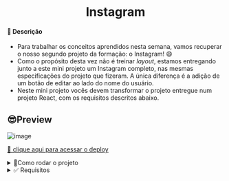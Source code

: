 <h1 align="center">Instagram</h1>  

#### 📝 Descrição

- Para trabalhar os conceitos aprendidos nesta semana, vamos recuperar o nosso segundo projeto da formação: o Instagram! 😄
- Como o propósito desta vez não é treinar *layout*, estamos entregando junto a este mini projeto um Instagram completo, nas mesmas especificações do projeto que fizeram. A única diferença é a adição de um botão de editar ao lado do nome do usuário.
- Neste mini projeto vocês devem transformar o projeto entregue num projeto React, com os requisitos descritos abaixo.

## 😎Preview
![image](https://user-images.githubusercontent.com/108950428/218316267-87a54f2a-63aa-47cb-9455-150a8e3a784c.png)


[📸 clique aqui para acessar o deploy](https://glittering-haupia-d39827.netlify.app/)

<details>
<summary>🤖Como rodar o projeto</summary>

Como executar seu projeto em React
Depois de haver arrastado seu projeto para o editor de código, você pode abrir seu terminal (no VSCode, vá em View > Terminal).

Para baixar as dependencias do projeto execute o comando no terminal  

`npm install`

Para iniciar seu projeto em React, simplesmente execute no terminal a linha abaixo:

`npm start`  

Ao executarmos nosso projeto, uma nova aba do navegador será aberta automaticamente no navegador padrão do computador e poderemos ver a aplicação.

O servidor de desenvolvimento será iniciado no endereço localhost:3000 e, imediatamente, poderemos ver a página inicial de nossa aplicação.
</details>


<details>
<summary>
✅ Requisitos
</summary>

- Geral
    - [x]  Você deve criar seu projeto usando o comando que demos do `create-react-app`:
        
        ```bash
        create-react-app nome-do-projeto --template @bootcamp-ra/cra-template-semana1
        ```
        
    - [x]  Por padrão, o `create-react-app` já inicializa o Git dentro da pasta do projeto (é como se você tivesse rodado `git init` lá). Em seguida, crie o projeto também no GitHub e conecte seu projeto local ao GitHub (a entrega será por lá).
    - [x]  O template gerará os arquivos base, incluindo o arquivo `package.json` e `package-lock.json`. Esses arquivos devem estar **sempre** na raiz do repositório no GitHub. Se tiver dentro de uma pasta do repositório, a avaliação vai falhar. Além do bot não aceitar, não é uma boa prática
        - ✅ **Certo** ⇒ `projeto7-instagramreact` > `package.json`
        - ❌ **Errado** ⇒ `projeto7-instagramreact` > outra pasta > `package.json`
    - Muito cuidado para não committar a `node_modules`. Se ela estiver committada, a avaliação também falhará. Não é boa prática comittar essa pasta no git.
- *Layout*
    - [x]  Você pode utilizar o seu próprio código do Instagram para iniciar o projeto ou utilizar o que nós fornecemos no fim desse enunciado 😃
    - [x]  O *layout* é quase o mesmo do Instagram que vocês fizeram no início do curso! A única diferença é que só há um nome para o usuário com um ícone de lápis depois dele (pode usar o do ion-icons). Consulte o Figma para fazer os ajustes necessários.
        
        ![user.png](https://s3-us-west-2.amazonaws.com/secure.notion-static.com/0343e440-b550-41bc-867f-6a2ac8f7b863/user.png)
        
- CSS e Imagens
    - [x]  Arquivos CSS devem ser colocados na pasta `public` e linkados diretamente no `index.html` da pasta `public`.
    - [x]  Você também deve criar, dentro da `public`, uma pasta `assets` para colocar as imagens.
- Componentes
    - [x]  A página deve ser componentizada em arquivos diferentes, utilizando `import`/`export`:
        - Lista dos componentes que deverão ser feitos
            - `App`
            - `Corpo`
            - `SideBar`
            - `NavBar`
            - `Usuario`
            - `Stories` (onde cada item será um componente diferente, o `Story`)
            - `Posts` (onde cada item será um componente diferente, o `Post`)
            - `Sugestoes` (onde cada item será um componente diferente, o `Sugestao`)
            - Se não entender o que é cada componente, clique aqui 🙂
                
                ![Untitled](https://s3-us-west-2.amazonaws.com/secure.notion-static.com/145d7991-20e6-47a2-ac0f-1775ef9ec439/Untitled.png)
                
    - [x]  Todos os itens repetitivos do projeto devem ser representados como Arrays/Objetos nos componentes e renderizados no JSX usando `map`. No projeto, esses itens são:
        - Os stories (deve ter pelo menos 3 stories)
        - Os posts (deve ter pelo menos 3 posts)
        - As sugestões de seguidores (deve ter pelo menos 3 sugestões)
        - O usuário acima das sugestões (este não é um array, mas os dados devem vir de props)
        - Exemplo
            - Em vez de:
                
                ```jsx
                export default function Lista() {
                	return (
                		<ul>
                			<li>Item 1</li>
                			<li>Item 2</li>
                			<li>Item 3</li>
                		</ul>
                	);
                }
                ```
                
            - Você deve seguir a abordagem de:
                
                ```jsx
                export default function Lista() {
                	const itens = ["Item 1", "Item 2", "Item 3"]
                
                	return (
                		<ul>
                			{itens.map((item) => <li>{item}</li>)}
                		</ul>
                	)
                }
                ```
                
- Dados dinâmicos
    - [x]  O projeto também deverá ter alguns dados dinâmicos que irão mudar na tela. São eles:
        - [x]  Nome de usuário (ao apertar o lápis, aparece um `prompt` para alterá-lo). Se for passada uma string vazia, não atualiza.
        - [x]  Imagem de perfil (ao clicar uma vez na imagem, aparece um `prompt` pedindo novo link). Se for passada uma string vazia, não atualiza.
        - [x]  Salvar o post (ao clicar no ícone de salvar o post, ele deverá ficar preenchido).
            - Caso a postagem já esteja salva, ao clicar no ícone, a postagem deve passar para não salva.
        - [x]  *Like* no post:
            - Ao clicar no ícone do *like* o usuário poderá curtir a postagem. Ou seja, o ícone de coração deverá ficar preenchido e vermelho.
                - Caso a postagem já esteja curtida, ao clicar no ícone, a postagem deve passar para não curtida.
            - Ao clicar na imagem de um post do *feed*, o usuário poderá curtir a postagem, ou seja, o botão do *like* deverá ficar preenchido em vermelho.
                - OBS: assim como no Instagram de verdade, clicar na imagem **NÃO** retira *likes*, apenas adiciona caso já não tenha.
            - Sobre a frase de “Curtido por *fulano* e outras **xxx** pessoas”:
                - O número de *likes* deverá aumentar quando a pessoa der um *like* e diminuir quando retirá-lo.
                - O início da frase “Curtido por *fulano*” pode ter qualquer valor no lugar de *fulano*, não precisa ser o nome do usuário logado nem mudar quando o post for curtido.
    - É avaliado o estado da aplicação. Alguns estados são por post, como salvar post e dar like em post. Por isso, **é necessário adicionar pelo menos 3 posts.**
</details>  
